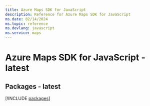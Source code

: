 ```yaml
---
title: Azure Maps SDK for JavaScript
description: Reference for Azure Maps SDK for JavaScript
ms.date: 02/14/2024
ms.topic: reference
ms.devlang: javascript
ms.service: maps
---
```

# Azure Maps SDK for JavaScript - latest
## Packages - latest
[!INCLUDE [packages](maps-index.md)]
